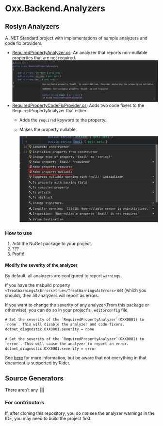 # Oxx.Backend.Analyzers

## Roslyn Analyzers
A .NET Standard project with implementations of sample analyzers and code fix providers.

- [RequiredPropertyAnalyzer.cs](Oxx.Backend.Analyzers/Oxx.Backend.Analyzers/RequiredPropertyAnalyzer.cs): An analyzer that reports non-nullable properties that are not required.
    ![Required Property Analyzer](assets/RequiredPropertyAnalyzer_AnalyzerExample.png)
- [RequiredPropertyCodeFixProvider.cs](Oxx.Backend.Analyzers/Oxx.Backend.Analyzers/RequiredPropertyCodeFixProvider.cs): Adds two code fixers to the RequiredPropertyAnalyzer that either:
  - Adds the `required` keyword to the property.
  - Makes the property nullable.

    ![Required Property Code Fix](assets/RequiredPropertyAnalyzer_CodeFixExample.png)

### How to use

1. Add the NuGet package to your project.
2. ???
3. Profit!

#### Modify the severity of the analyzer

By default, all analyzers are configured to report `warning`s. 

If you have the msbuild property `<TreatWarningsAsErrors>true</TreatWarningsAsErrors>` set (which you should), then all analyzers will report as errors.

If you want to change the severity of any analyzer(From this package or otherwise), you can do so in your project's `.editorconfig` file.

```editorconfig
# Set the severity of the `RequiredPropertyAnalyzer`(OXX0001) to `none`. This will disable the analyzer and code fixers.
dotnet_diagnostic.OXX0001.severity = none

# Set the severity of the `RequiredPropertyAnalyzer`(OXX0001) to `error`. This will cause the analyzer to report an error.
dotnet_diagnostic.OXX0001.severity = error
```

See [here](https://learn.microsoft.com/en-us/dotnet/fundamentals/code-analysis/configuration-options) for more information, but be aware that not everything in that document is supported by Rider.

## Source Generators

There aren't any 🤷🏻

### For contributors

If, after cloning this repository, you do _not_ see the analyzer warnings in the IDE, you may need to build the project first.